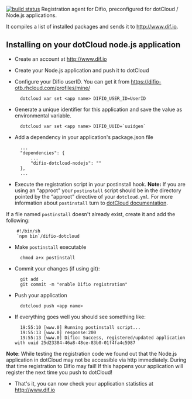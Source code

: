 [![build status](https://secure.travis-ci.org/difio/difio-dotcloud-nodejs.png)](http://travis-ci.org/difio/difio-dotcloud-nodejs)
Registration agent for Difio, preconfigured for dotCloud / Node.js
applications. 

It compiles a list of installed packages and sends it to http://www.dif.io.


Installing on your dotCloud node.js application
----------------------------------------------

- Create an account at http://www.dif.io

- Create your Node.js application and push it to dotCloud

- Configure your Difio userID. You can get it from https://difio-otb.rhcloud.com/profiles/mine/

        dotcloud var set <app name> DIFIO_USER_ID=UserID

- Generate a unique identifier for this application and save the value as environmental variable.

        dotcloud var set <app name> DIFIO_UUID=`uuidgen`

- Add a dependency in your application's package.json file

        ...
        "dependencies": {
            ...
            "difio-dotcloud-nodejs": ""
        },
        ...

- Execute the registration script in your postinstall hook. **Note:**
If you are using an "approot" your `postinstall` script should be in the 
directory pointed by the “approot” directive of your `dotcloud.yml`.
For more information about `postinstall` turn to 
[dotCloud documentation](http://docs.dotcloud.com/guides/postinstall/).

If a file named `postinstall` doesn't already exist, create it and add the following:

        #!/bin/sh
        `npm bin`/difio-dotcloud

* Make `postinstall` executable

        chmod a+x postinstall

* Commit your changes (if using git):

        git add .
        git commit -m "enable Difio registration"

- Push your application

        dotcloud push <app name>

- If everything goes well you should see something like:

        19:55:10 [www.0] Running postinstall script...
        19:55:13 [www.0] response:200
        19:55:13 [www.0] Difio: Success, registered/updated application with uuid 25d23384-46a8-48ce-83b0-01f4fa4c5987

**Note**: While testing the registration code we found out that the Node.js application in dotCloud
may not be accessible via http immediately. During that time registration to Difio may fail!
If this happens your application will register the next time you push to dotCloud!

- That's it, you can now check your application statistics at http://www.dif.io
